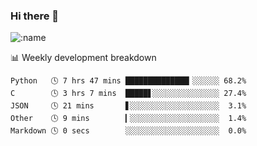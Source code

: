 ### Hi there 👋

<!--
**lv2020/lv2020** is a ✨ _special_ ✨ repository because its `README.md` (this file) appears on your GitHub profile.

Here are some ideas to get you started:

- 🔭 I’m currently working on ...
- 🌱 I’m currently learning ...
- 👯 I’m looking to collaborate on ...
- 🤔 I’m looking for help with ...
- 💬 Ask me about ...
- 📫 How to reach me: ...
- 😄 Pronouns: ...
- ⚡ Fun fact: ...
-->
![:name](https://count.getloli.com/get/@:lv2020)
 <!-- waka-box start -->
📊 Weekly development breakdown
```text
Python   🕓 7 hrs 47 mins ██████████████▎░░░░░░ 68.2%
C        🕓 3 hrs 7 mins  █████▋░░░░░░░░░░░░░░░ 27.4%
JSON     🕓 21 mins       ▋░░░░░░░░░░░░░░░░░░░░  3.1%
Other    🕓 9 mins        ▎░░░░░░░░░░░░░░░░░░░░  1.4%
Markdown 🕓 0 secs        ░░░░░░░░░░░░░░░░░░░░░  0.0%
```
<!-- Powered by https://github.com/YouEclipse/waka-box-go . -->
<!-- waka-box end -->
